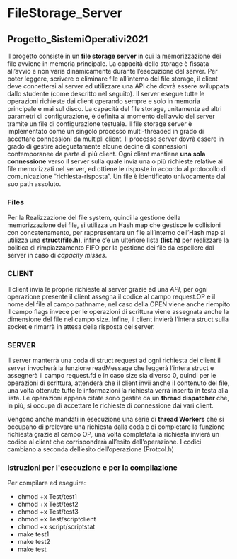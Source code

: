 # FileStorage_Server
## Progetto_SistemiOperativi2021
Il progetto consiste in un **file storage server** in cui la memorizzazione dei file avviene in memoria
principale. La capacità dello storage è fissata all’avvio e non varia dinamicamente durante l’esecuzione del server.
Per poter leggere, scrivere o eliminare file all’interno del file storage, il client deve connettersi al server ed utilizzare
una API che dovrà essere sviluppata dallo studente (come descritto nel seguito). Il server esegue tutte le operazioni
richieste dai client operando sempre e solo in memoria principale e mai sul disco.
La capacità del file storage, unitamente ad altri parametri di configurazione, è definita al momento dell’avvio del
server tramite un file di configurazione testuale.
Il file storage server è implementato come un singolo processo multi-threaded in grado di accettare connessioni
da multipli client. Il processo server dovrà essere in grado di gestire adeguatamente alcune decine di connessioni
contemporanee da parte di più client.
Ogni client mantiene **una sola connessione** verso il server sulla quale invia una o più richieste relative ai file
memorizzati nel server, ed ottiene le risposte in accordo al protocollo di comunicazione “richiesta-risposta”. Un file è
identificato univocamente dal suo path assoluto.

### Files
Per la Realizzazione del file system, quindi la gestione della memorizzazione dei file, si utilizza un Hash 
map che gestisce le collisioni con concatenamento, per rappresentare un file all’interno dell’Hash map si 
utilizza una **struct(file.h)**, infine c’è un ulteriore lista **(list.h)** per realizzare la politica di rimpiazzamento 
FIFO per la gestione dei file da espellere dal server in caso di *capacity misses*.
### CLIENT
Il client invia le proprie richieste al server grazie ad una *API*, per ogni operazione presente il client assegna il 
codice al campo request.OP e il nome del file al campo pathname, nel caso della OPEN viene anche riempito 
il campo flags invece per le operazioni di scrittura viene assegnata anche la dimensione del file nel campo 
size.
Infine, il client invierà l’intera struct sulla socket e rimarrà in attesa della risposta del server.
### SERVER
Il server manterrà una coda di struct request ad ogni richiesta dei client il server invocherà la funzione 
readMessage che leggerà l’intera struct e assegnerà il campo request.fd e in caso size sia diverso 0, quindi 
per le operazioni di scrittura, attenderà che il client invii anche il contenuto del file, una volta ottenute tutte le 
informazioni la richiesta verrà inserita in testa alla lista.
Le operazioni appena citate sono gestite da un **thread dispatcher** che, in più, si occupa di accettare le 
richieste di connessione dai vari client.

Vengono anche mandati in esecuzione una serie di **thread Workers** che si occupano di prelevare una 
richiesta dalla coda e di completare la funzione richiesta grazie al campo OP, una volta completata la 
richiesta invierà un codice al client che corrisponderà all’esito dell’operazione.
I codici cambiano a seconda dell’esito dell’operazione (Protcol.h)

### Istruzioni per l'esecuzione e per la compilazione

Per compilare ed eseguire:
* chmod +x Test/test1
* chmod +x Test/test2
* chmod +x Test/test3
* chmod +x Test/scriptclient
* chmod +x script/scriptstat
* make test1
* make test2
* make test

